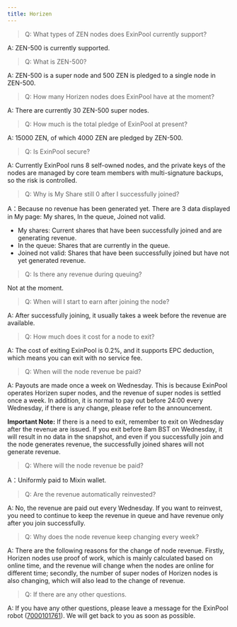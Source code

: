 ```yaml
---
title: Horizen
--- 
```


> Q: What types of ZEN nodes does ExinPool currently support?

A: ZEN-500 is currently supported.

> Q: What is ZEN-500?

A: ZEN-500 is a super node and 500 ZEN is pledged to a single node in ZEN-500.

> Q: How many Horizen nodes does ExinPool have at the moment?

A: There are currently 30 ZEN-500 super nodes.

> Q: How much is the total pledge of ExinPool at present?

A: 15000 ZEN, of which 4000 ZEN are pledged by ZEN-500.

> Q: Is ExinPool secure?

A: Currently ExinPool runs 8 self-owned nodes, and the private keys of the nodes are managed by core team members with multi-signature backups, so the risk is controlled.

> Q: Why is My Share still 0 after I successfully joined?

A：Because no revenue has been generated yet. There are 3 data displayed in My page: My shares, In the queue, Joined not valid.

* My shares: Current shares that have been successfully joined and are generating revenue.
* In the queue: Shares that are currently in the queue.
* Joined not valid: Shares that have been successfully joined but have not yet generated revenue.

> Q: Is there any revenue during queuing?

Not at the moment.

> Q: When will I start to earn after joining the node?

A: After successfully joining, it usually takes a week before the revenue are available.

> Q: How much does it cost for a node to exit?

A: The cost of exiting ExinPool is 0.2%, and it supports EPC deduction, which means you can exit with no service fee.

> Q: When will the node revenue be paid?

A: Payouts are made once a week on Wednesday. This is because ExinPool operates Horizen super nodes, and the revenue of super nodes is settled once a week. In addition, it is normal to pay out before 24:00 every Wednesday, if there is any change, please refer to the announcement.

**Important Note:** If there is a need to exit, remember to exit on Wednesday after the revenue are issued. If you exit before 8am BST on Wednesday, it will result in no data in the snapshot, and even if you successfully join and the node generates revenue, the successfully joined shares will not generate revenue.

> Q: Where will the node revenue be paid?

A：Uniformly paid to Mixin wallet.

> Q: Are the revenue automatically reinvested?

A: No, the revenue are paid out every Wednesday. If you want to reinvest, you need to continue to keep the revenue in queue and have revenue only after you join successfully.

> Q: Why does the node revenue keep changing every week?

A: There are the following reasons for the change of node revenue. Firstly, Horizen nodes use proof of work, which is mainly calculated based on online time, and the revenue will change when the nodes are online for different time; secondly, the number of super nodes of Horizen nodes is also changing, which will also lead to the change of revenue.

> Q: If there are any other questions.

A: If you have any other questions, please leave a message for the ExinPool robot ([7000101761](https://mixin.one/codes/791f20db-51ce-4af2-918b-7496864ab833
)). We will get back to you as soon as possible.
